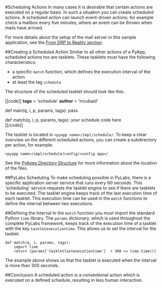 #Scheduling Actions
In many cases it is desirable that certain actions are executed on a regular basis. In such a situation you can create scheduled actions.
A scheduled action can launch event-driven actions; for example check a mailbox every five minutes, where an event can be thrown when mails have arrived.

For more details about the setup of the mail server in this sample application, see the [From DRP to Reality section](/sampleapp/#/doc/Reality).


##Creating a Scheduled Action
Similar to all other actions of a PyApp, scheduled actions too are tasklets. These tasklets must have the following characteristics:

* a specific `match` function, which defines the execution interval of the action
* at least the tag `schedule`

The structure of the scheduled tasklet should look like this:

[[code]]
__tags__ = 'schedule'
__author__ = 'incubaid'
    
def main(q, i, p, params, tags):
    pass
        
def match(q, i, p, params, tags):
    your schedule code here        
[[/code]]
 
The tasklet is located in `<pyapp name>/impl/schedule/`. To keep a clear overview on the different scheduled actions, you can create a subdirectory per action, for example:

    <pyapp name>/impl/schedule/config/<config app>/
    
See the [PyApps Directory Structure](/sampleapp/#/doc/SampleApp) for more information about the location of the files.


##PyLabs Scheduling
To make scheduling possible in PyLabs, there is a specific application server service that runs every 60 seconds. This 'scheduling' service requests the tasklet engine to see if there are tasklets to be executed.
The tasklet engine keeps track of the last execution time of each tasklet. This execution time can be used in the `match` functions to  define the interval between two executions.


##Defining the Interval
In the `match` function you must import the standard Python `time` library. The `params` dictionary, which is used throughout the complete PyLabs framework, keeps track of the execution time of a tasklet with the key `taskletexecutiontime`. This allows us to set the interval for the tasklet.

    def match(q, i, params, tags):
        import time
        return (params['taskletlastexecutiontime']  + 300 <= time.time())

The example above shows us that the tasklet is executed when the interval is more than 300 seconds.


##Conclusion
A scheduled action is a conventional action which is executed on a defined schedule, resulting in less human interaction.
